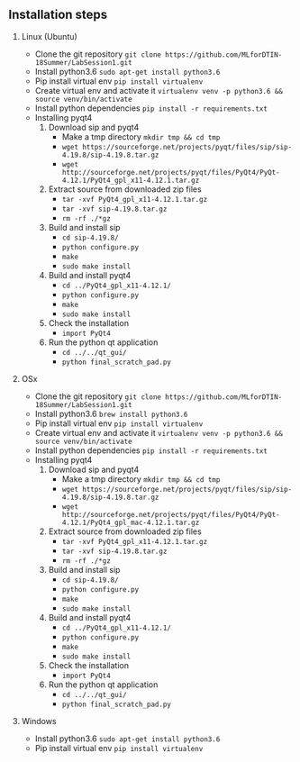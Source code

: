 ## Installation steps
1. Linux (Ubuntu)
	- Clone the git repository
		```git clone https://github.com/MLforDTIN-18Summer/LabSession1.git```
	- Install python3.6
		```sudo apt-get install python3.6```
	- Pip install virtual env
		```pip install virtualenv```
	- Create virtual env and activate it
		```virtualenv venv -p python3.6 && source venv/bin/activate```
	- Install python dependencies
		```pip install -r requirements.txt```
	- Installing pyqt4
		1. Download sip and pyqt4
			- Make a tmp directory
				```mkdir tmp && cd tmp```
			- ```wget https://sourceforge.net/projects/pyqt/files/sip/sip-4.19.8/sip-4.19.8.tar.gz```
			- ```wget http://sourceforge.net/projects/pyqt/files/PyQt4/PyQt-4.12.1/PyQt4_gpl_x11-4.12.1.tar.gz```
		2. Extract source from downloaded zip files
			- ```tar -xvf PyQt4_gpl_x11-4.12.1.tar.gz```
			- ```tar -xvf sip-4.19.8.tar.gz```
			- ```rm -rf ./*gz```
		3. Build and install sip
			- ```cd sip-4.19.8/```
			- ```python configure.py```
			- ```make```
			- ```sudo make install```
		4. Build and install pyqt4
			- ```cd ../PyQt4_gpl_x11-4.12.1/```
			- ```python configure.py```
			- ```make```
			- ```sudo make install```
		5. Check the installation
			- ```import PyQt4```
		6. Run the python qt application
			- ```cd ../../qt_gui/```
			- ```python final_scratch_pad.py```
2. OSx
	- Clone the git repository
		```git clone https://github.com/MLforDTIN-18Summer/LabSession1.git```
	- Install python3.6
		```brew install python3.6```
	- Pip install virtual env
		```pip install virtualenv```
	- Create virtual env and activate it
		```virtualenv venv -p python3.6 && source venv/bin/activate```
	- Install python dependencies
		```pip install -r requirements.txt```
	- Installing pyqt4
		1. Download sip and pyqt4
			- Make a tmp directory
				```mkdir tmp && cd tmp```
			- ```wget https://sourceforge.net/projects/pyqt/files/sip/sip-4.19.8/sip-4.19.8.tar.gz```
			- ```wget http://sourceforge.net/projects/pyqt/files/PyQt4/PyQt-4.12.1/PyQt4_gpl_mac-4.12.1.tar.gz```
		2. Extract source from downloaded zip files
			- ```tar -xvf PyQt4_gpl_x11-4.12.1.tar.gz```
			- ```tar -xvf sip-4.19.8.tar.gz```
			- ```rm -rf ./*gz```
		3. Build and install sip
			- ```cd sip-4.19.8/```
			- ```python configure.py```
			- ```make```
			- ```sudo make install```
		4. Build and install pyqt4
			- ```cd ../PyQt4_gpl_x11-4.12.1/```
			- ```python configure.py```
			- ```make```
			- ```sudo make install```
		5. Check the installation
			- ```import PyQt4```
		6. Run the python qt application
			- ```cd ../../qt_gui/```
			- ```python final_scratch_pad.py```

3. Windows
	- Install python3.6
		```sudo apt-get install python3.6```
	- Pip install virtual env
		```pip install virtualenv```